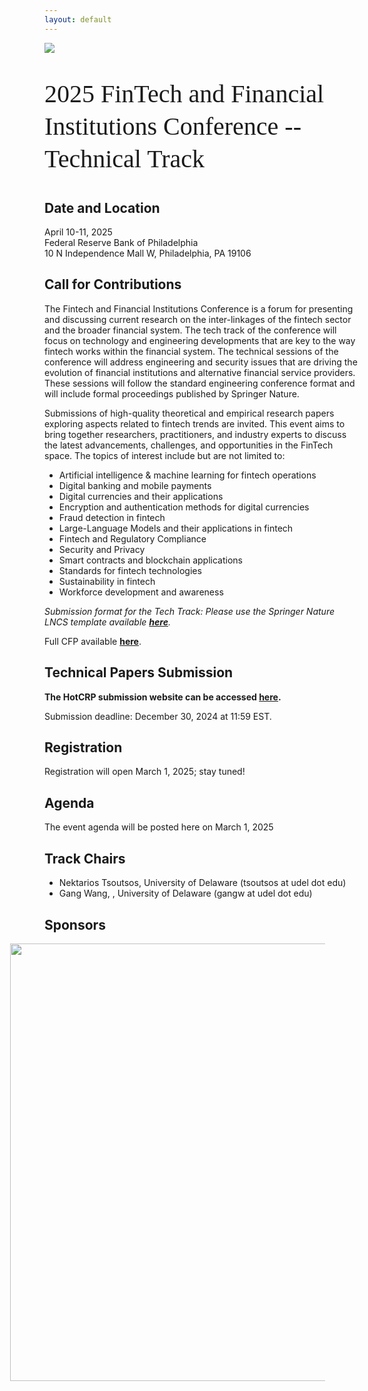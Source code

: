 ```yaml
---
layout: default
---
```


<!-- <br /> -->

![](https://lerner.udel.edu/wp-content/uploads/blog_Campus_Buildings-FinTech_Exterior_Dusk-030823-054-1.jpg)


<p style="font-family: Arvo, Monaco, serif;
  line-height:1.3;
	font-weight: normal;font-size: 40px;">2025 FinTech and Financial Institutions Conference -- Technical Track </p>

## Date and Location
<p> April 10-11, 2025 <br /> Federal Reserve Bank of Philadelphia  <br /> 10 N Independence Mall W, Philadelphia, PA 19106 </p>

## Call for Contributions

The Fintech and Financial Institutions Conference is a forum for presenting and discussing current research on the inter-linkages of the fintech sector and the broader financial system. The tech track of the conference will focus on technology and engineering developments that are key to the way fintech works within the financial system. The technical sessions of the conference will address engineering and security issues that are driving the evolution of financial institutions and alternative financial service providers. These sessions will follow the standard engineering conference format and will include formal proceedings published by Springer Nature.

Submissions of high-quality theoretical and empirical research papers exploring aspects related to fintech trends are invited. This event aims to bring together researchers, practitioners, and industry experts to discuss the latest advancements, challenges, and opportunities in the FinTech space. The topics of interest include but are not limited to:

* Artificial intelligence & machine learning for fintech operations
* Digital banking and mobile payments
* Digital currencies and their applications
* Encryption and authentication methods for digital currencies
* Fraud detection in fintech
* Large-Language Models and their applications in fintech
* Fintech and Regulatory Compliance
* Security and Privacy
* Smart contracts and blockchain applications
* Standards for fintech technologies 
* Sustainability in fintech
* Workforce development and awareness

_Submission format for the Tech Track:_ *Please use the Springer Nature LNCS template available [**here**](https://www.springer.com/gp/computer-science/lncs/conference-proceedings-guidelines).*

Full CFP available [**here**](https://www.udel.edu/content/dam/udelImages/star/fintech-innovation-hub/2025-fintech-conference/2025_FinTech_conference.docx.pdf).

## Technical Papers Submission
**The HotCRP submission website can be accessed [**here**](https://fintech25.org).**

Submission deadline: December 30, 2024 at 11:59 EST.

## Registration
<p> Registration will open March 1, 2025; stay tuned! </p>

## Agenda

<p> The event agenda will be posted here on March 1, 2025 </p>

<!-- <p> <strong> The agenda for the 2024 workshop <strong> will be added here.  </strong> </strong> </p> -->

## Track Chairs
* Nektarios Tsoutsos, University of Delaware (tsoutsos at udel dot edu)
* Gang Wang, , University of Delaware (gangw at udel dot edu)


## Sponsors

<img src="https://ccap.udel.edu/files/2020/02/2021-CCAP-UDMonogram-lockups_blue-horizontal.png" width="700" style="margin-left: -55px;"/>
